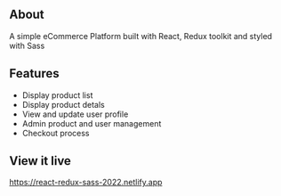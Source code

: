## About

A simple eCommerce Platform built with React, Redux toolkit and styled with Sass

## Features

- Display product list
- Display product detals
- View and update user profile
- Admin product and user management
- Checkout process

## View it live

https://react-redux-sass-2022.netlify.app
